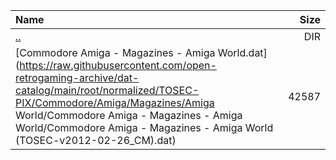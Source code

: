 |Name|Size|
|:---|---:|
|[..](../index.html)|DIR|
|[Commodore Amiga - Magazines - Amiga World.dat](https://raw.githubusercontent.com/open-retrogaming-archive/dat-catalog/main/root/normalized/TOSEC-PIX/Commodore/Amiga/Magazines/Amiga World/Commodore Amiga - Magazines - Amiga World/Commodore Amiga - Magazines - Amiga World (TOSEC-v2012-02-26_CM).dat)|42587|
